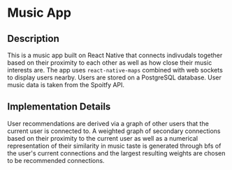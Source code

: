 # Music App
## Description

This is a music app built on React Native that connects indivudals together based on their proximity to each other as well as how close their music interests are. The app uses ```react-native-maps``` combined with web sockets to display users nearby. Users are stored on a PostgreSQL database. User music data is taken from the Spoitfy API. 

## Implementation Details

User recommendations are derived via a graph of other users that the current user is connected to. A weighted graph of secondary connections based on their proximity to the current user as well as a numerical representation of their similarity in music taste is generated through bfs of the user's current connections and the largest resulting weights are chosen to be recommended connections. 



